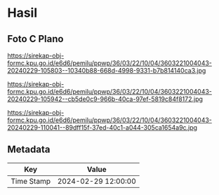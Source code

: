 # Hasil

## Foto C Plano

https://sirekap-obj-formc.kpu.go.id/e6d6/pemilu/ppwp/36/03/22/10/04/3603221004043-20240229-105803--10340b88-668d-4998-9331-b7b814140ca3.jpg

https://sirekap-obj-formc.kpu.go.id/e6d6/pemilu/ppwp/36/03/22/10/04/3603221004043-20240229-105942--cb5de0c9-966b-40ca-97ef-5819c84f8172.jpg

https://sirekap-obj-formc.kpu.go.id/e6d6/pemilu/ppwp/36/03/22/10/04/3603221004043-20240229-110041--89dff15f-37ed-40c1-a044-305ca1654a9c.jpg


## Metadata

| Key        | Value               |
| ---------- | ------------------- |
| Time Stamp | 2024-02-29 12:00:00 |



